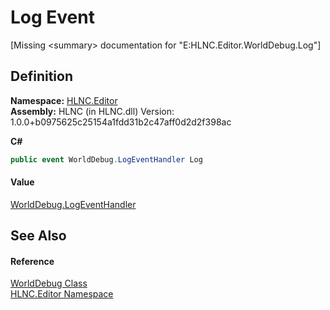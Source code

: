 # Log Event


\[Missing &lt;summary&gt; documentation for "E:HLNC.Editor.WorldDebug.Log"\]



## Definition
**Namespace:** <a href="N_HLNC_Editor">HLNC.Editor</a>  
**Assembly:** HLNC (in HLNC.dll) Version: 1.0.0+b0975625c25154a1fdd31b2c47aff0d2d2f398ac

**C#**
``` C#
public event WorldDebug.LogEventHandler Log
```



#### Value
<a href="T_HLNC_Editor_WorldDebug_LogEventHandler">WorldDebug.LogEventHandler</a>

## See Also


#### Reference
<a href="T_HLNC_Editor_WorldDebug">WorldDebug Class</a>  
<a href="N_HLNC_Editor">HLNC.Editor Namespace</a>  
